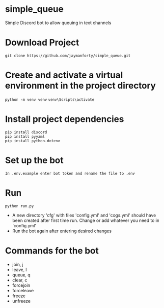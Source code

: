 # simple_queue
Simple Discord bot to allow queuing in text channels

# Download Project
`git clone https://github.com/jaymanforty/simple_queue.git`

# Create and activate a virtual environment in the project directory
`python -m venv venv`
`venv\Scripts\activate`

# Install project dependencies
```
pip install discord
pip install pyyaml
pip install python-dotenv
```

# Set up the bot
`In .env.example enter bot token and rename the file to .env`

# Run
`python run.py`
* A new directory 'cfg' with files 'config.yml' and 'cogs.yml' should have been created after first time run. Change or add whatever you need to in 'config.yml'
* Run the bot again after entering desired changes

# Commands for the bot
* join, j
* leave, l
* queue, q
* clear, c
* forcejoin
* forceleave
* freeze
* unfreeze
